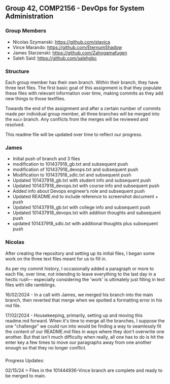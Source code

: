 ## Group 42, COMP2156 - DevOps for System Administration

### Group Members

- Nicolas Szymanski: https://github.com/stavica
- Vince Marando: https://github.com/EternumShadow
- James Starzenski: https://github.com/Zahogamafugen
- Saleh Said: https://github.com/salehgbc

### Structure

Each group member has their own branch. Within their branch, they have three text files. The first basic goal of this assignment is that they populate these files with relevant information over time, making commits as they add new things to those textfiles.

Towards the end of the assignment and after a certain number of commits made per individual group member, all three branches will be merged into the `main` branch. Any conflicts from the merges will be reviewed and resolved.

This readme file will be updated over time to reflect our progress.

### James

- Initial push of branch and 3 files
- modification to 101437918_gb.txt and subsequent push
- modification of 101437918_devops.txt and subsequent push
- Modification to 101437918_sdlc.txt and subsequent push
- Updated 101437918_gb.txt with student info and subsequent push
- Updated 101437918_devops.txt with course info and subsequent push
- Added info about Devops engineer’s role and subsequent push
- Updated README.md to include reference to screenshot document + push
- Updated 101437918_gb.txt with college info and subsequent push
- Updated 101437918_devops.txt with addition thoughts and subsequent push
- updated 101437918_sdlc.txt with additional thoughts plus subsequent push

### Nicolas

After creating the repository and setting up its initial files, I began some work on the three text files meant for us to fill in. 

As per my commit history, I occasionally added a paragraph or more to each file, over time, not intending to leave everything to the last day in a hectic rush-- especially considering the 'work' is ultimately just filling in text files with idle ramblings.

16/02/2024 - In a call with James, we merged his branch into the main branch, then reverted that merge when we spotted a formatting error in his md file. 

17/02/2024 - Housekeeping, primarily, setting up and moving this readme.md forward. When it's time to merge all the branches, I suppose the one "challenge" we could run into would be finding a way to seamlessly fit the content of our README.md files in ways where they don't overwrite one another. But that isn't much difficulty when really, all one has to do is hit the enter key a few times to move our paragraphs away from one another enough so that they no longer conflict.

###

Progress Updates:

02/15/24 > Files in the 101444936-Vince branch are complete and ready to be merged to main.